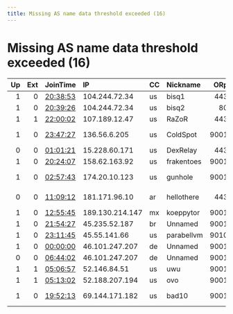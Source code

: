 ```yaml
---
title: Missing AS name data threshold exceeded (16)
---
```


# Missing AS name data threshold exceeded (16)

|   Up |   Ext | JoinTime                                                                                            | IP              | CC   | Nickname   |   ORp |   Dirp | Version    | Contact                      | OS    |   eFamMembers |
|-----:|------:|:----------------------------------------------------------------------------------------------------|:----------------|:-----|:-----------|------:|-------:|:-----------|:-----------------------------|:------|--------------:|
|    1 |     0 | [20:38:53](https://metrics.torproject.org/rs.html#details/946C240A7FD94E82342D41C34A30208FBFF4ACC5) | 104.244.72.34   | us   | bisq1      |   443 |      0 | 0.4.5.9    | uplinkbw:500 trafficacct:    | Linux |             2 |
|    1 |     0 | [20:39:26](https://metrics.torproject.org/rs.html#details/EB0EBD9730A53DB55A2B60661E96CBAF98B5CEC8) | 104.244.72.34   | us   | bisq2      |    80 |      0 | 0.4.5.9    | uplinkbw:500 trafficacct:    | Linux |             2 |
|    1 |     1 | [22:00:02](https://metrics.torproject.org/rs.html#details/84F5FBCE8030FA674E0601A0EC0B00A1C6C96C86) | 107.189.12.47   | us   | RaZoR      |   443 |     80 | 0.4.5.9    | razor.gardner@protonmail.    | Linux |             1 |
|    1 |     0 | [23:47:27](https://metrics.torproject.org/rs.html#details/77869B20590C37166B66720FF84ACA2765D7DB64) | 136.56.6.205    | us   | ColdSpot   |  9001 |   9030 | 0.4.5.5-rc | torrelay dot l57yc at ale    | Linux |             1 |
|    0 |     0 | [01:01:21](https://metrics.torproject.org/rs.html#details/018527CD2E495AFB5367247C580EC183DA516491) | 15.228.60.171   | us   | DexRelay   |   443 |      0 | 0.4.2.7    | dexteryboy@bol.com.br        | Linux |             1 |
|    1 |     0 | [20:24:07](https://metrics.torproject.org/rs.html#details/726E6C2F2EEDD2CDBB4EDFF5373CC8F15785F518) | 158.62.163.92   | us   | frakentoes |  9001 |   9030 | 0.4.5.9    | none at none dot biz tor     | Linux |             1 |
|    1 |     0 | [02:57:43](https://metrics.torproject.org/rs.html#details/7F8A85C6800F0AFA146F45AA8FB046C9B2AB0F15) | 174.20.10.123   | us   | gunhole    |  9001 |      0 | 0.3.5.15   | Jumbo another eu email@pr    | Linux |             1 |
|    0 |     0 | [11:09:12](https://metrics.torproject.org/rs.html#details/14C3AC83E2BD928FCEC1350EB7AD24EB20E0A151) | 181.171.96.10   | ar   | hellothere |   443 |      0 | 0.4.5.9    | &lt; moreonionsporfavor AT p | Linux |             1 |
|    1 |     0 | [12:55:45](https://metrics.torproject.org/rs.html#details/132644B15F809DA8F79E4F78D7E1881A7EF7C0BD) | 189.130.214.147 | mx   | koeppytor  |  9001 |   9030 | 0.3.5.15   | None                         | Linux |             1 |
|    1 |     0 | [21:54:27](https://metrics.torproject.org/rs.html#details/66F43597CFEF85E4B878EA4D51EEA9CAD6A7B34C) | 45.235.52.187   | br   | Unnamed    |  9001 |      0 | 0.4.2.7    | None                         | Linux |             1 |
|    1 |     0 | [23:11:45](https://metrics.torproject.org/rs.html#details/A3BDCEAE18DBFF593CC3DA2F2255507DAC768F3C) | 45.55.141.66    | us   | parabellvm |  9010 |   9030 | 0.4.2.7    | None                         | Linux |             1 |
|    1 |     0 | [00:00:00](https://metrics.torproject.org/rs.html#details/82595E34AD484BA50E2551A086F580A33CFE006F) | 46.101.247.207  | de   | Unnamed    |  9001 |      0 | 0.4.4.9    | None                         | Linux |             1 |
|    0 |     0 | [06:44:02](https://metrics.torproject.org/rs.html#details/3268BEA5C6247AC09A836462D89EF32D107F7E92) | 46.101.247.207  | de   | Unnamed    |  9001 |      0 | 0.4.4.9    | None                         | Linux |             1 |
|    1 |     1 | [05:06:57](https://metrics.torproject.org/rs.html#details/464F0096888284406EB4EEF3F82F39D4FB2E85E5) | 52.146.84.51    | us   | uwu        |  9001 |     80 | 0.4.5.9    | zgten@schools.vic.edu.au     | Linux |             1 |
|    1 |     1 | [05:13:02](https://metrics.torproject.org/rs.html#details/F0360B9B29DFC8B4E2E1E970077E718664A3F011) | 52.188.207.194  | us   | ovo        |  9001 |     80 | 0.4.5.9    | zgten@schools.vic.edu.au     | Linux |             1 |
|    1 |     0 | [19:52:13](https://metrics.torproject.org/rs.html#details/46BC655B7460230DFBDC2F4754C1636EC325C19E) | 69.144.171.182  | us   | bad10      |  9001 |      0 | 0.4.2.7    | Boyd Bad10 &lt;boyd.badten A | Linux |             1 |
